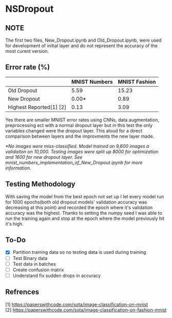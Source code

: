 # NSDropout

## NOTE ##
The first two files, New_Dropout.ipynb and Old_Dropout.ipynb, were used for development of initial layer and do not represent the accuracy of the most curent version.

## Error rate (%) ##
   &#xfeff;             | MNIST Numbers | MNIST Fashion
-------------           | ------------- | -------------
Old Dropout             | 5.59          | 15.23
New Dropout             | 0.00*         | 0.89
Highest Reported[1] [2] | 0.13          | 3.09

Yes there are smaller MNIST error rates using CNNs, data augmentation, preprocessing ect with a normal dropout layer but in this test the only variables changed were the dropout layer. This aloud for a direct comparison between layers and the improvments the new layer made.

 _*No images were miss-classified. Model trained on 9,600 images a validaiton on 10,000. Testing images were split up 8000 for optimization and 1600 for new dropout layer. See mnist_numbers_implementation_of_New_Dropout.ipynb for more information._

## Testing Methodology ##

With saving the model from the best epoch not set up I let every model run for 1000 epochs(both old dropout models' validation accuracy was decreasing at this point) and recorded the epoch where it's validation accuracy was the highest. Thanks to setting the numpy seed I was able to run the training again and stop at the epoch where the model previously hit it's high.

## To-Do ##

- [X] Partition training data so no testing data is used during training
- [ ] Test Binary data
- [ ] Test data in batches
- [ ] Create confusion matrix
- [ ] Understand fix sudden drops in accuracy

## Refrences ##

[1] https://paperswithcode.com/sota/image-classification-on-mnist \
[2] https://paperswithcode.com/sota/image-classification-on-fashion-mnist
